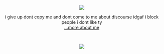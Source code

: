


<p align="center">
<img src="https://files.catbox.moe/m5c5q1.PNG">
</p>



<p align="center">
    i give up dont copy me and dont come to me about discourse idgaf i block people i dont like ty
    <br> <a href="https://github.com/megatensei/xtra">...more about me</a>  
</p>    

  ⠀⠀⠀ ⠀⠀ ⠀  ⠀⠀⠀ ⠀⠀ ⠀ ⠀⠀⠀      <p align="center">
  ![](https://komarev.com/ghpvc/?username=megatensei&color=95B0F5&style=flat&label=contracts) 
</p>  ⠀
